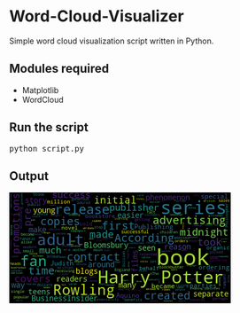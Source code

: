 # Word-Cloud-Visualizer
Simple word cloud visualization script written in Python.

<h2>Modules required</h2>
<ul>
  <li>Matplotlib</li>
  <li>WordCloud</li>
</ul>

<h2>Run the script</h2>
<pre>python script.py</pre>

<h2>Output</h2>
<img src="https://github.com/projjal1/Word-Cloud-Visualizer/blob/master/visualize.png"/>
